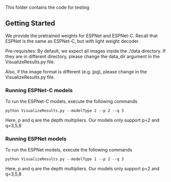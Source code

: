This folder contains the code for testing

## Getting Started
We provide the pretrained weights for ESPNet and ESPNet-C. Recall that ESPNet is the same as ESPNet-C, but with light weight decoder.

Pre-requisites: By default, we expect all images inside the ./data directory. If they are in different directory, please change the  data_dir argument in the VisualizeResults.py file.

Also, if the image format is different (e.g. jpg), please change in the VisualizeResults.py file.


### Running ESPNet-C models
To run the ESPNet-C models, execute the following commands

```
python VisualizeResults.py --modelType 2 --p 2 --q 3
```

Here, p and q are the depth multipliers. Our models only support p=2 and q=3,5,8


### Running ESPNet models
To run the ESPNet models, execute the following commands

```
python VisualizeResults.py --modelType 1 --p 2 --q 3
```

Here, p and q are the depth multipliers. Our models only support p=2 and q=3,5,8
